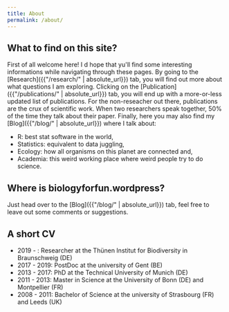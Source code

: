 ```yaml
---
title: About
permalink: /about/
---
```


## What to find on this site?

First of all welcome here! I d hope that yu'll find some interesting informations while navigating through these pages. By going to the [Research]({{"/research/" | absolute_url}}) tab, you will find out more about what questions I am exploring. Clicking on the [Publication]({{"/publications/" | absolute_url}}) tab, you will end up with a more-or-less updated list of publications. For the non-reseacher out there, publications are the crux of scientific work. When two researchers speak together, 50% of the time they talk about their paper. Finally, here you may also find my [Blog]({{"/blog/" | absolute_url}}) where I talk about:

* R: best stat software in the world,
* Statistics: equivalent to data juggling, 
* Ecology: how all organisms on this planet are connected and,
* Academia: this weird working place where weird people try to do science.

## Where is biologyforfun.wordpress?

Just head over to the [Blog]({{"/blog/" | absolute_url}}) tab, feel free to leave out some comments or suggestions.

## A short CV

* 2019 - : Researcher at the Thünen Institut for Biodiversity in Braunschweig (DE)
* 2017 - 2019: PostDoc at the university of Gent (BE)
* 2013 - 2017: PhD at the Technical University of Munich (DE)
* 2011 - 2013: Master in Science at the University of Bonn (DE) and Montpellier (FR)
* 2008 - 2011: Bachelor of Science at the university of Strasbourg (FR) and Leeds (UK)

